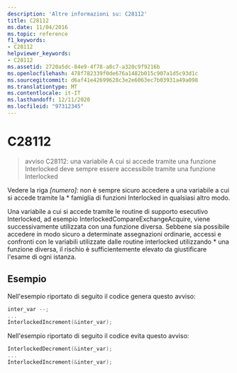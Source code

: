 ```yaml
---
description: 'Altre informazioni su: C28112'
title: C28112
ms.date: 11/04/2016
ms.topic: reference
f1_keywords:
- C28112
helpviewer_keywords:
- C28112
ms.assetid: 2720a5dc-84e9-4f78-a8c7-a320c9f9216b
ms.openlocfilehash: 478f782339f0de676a1482b015c907a1d5c93d1c
ms.sourcegitcommit: d6af41e42699628c3e2e6063ec7b03931a49a098
ms.translationtype: MT
ms.contentlocale: it-IT
ms.lasthandoff: 12/11/2020
ms.locfileid: "97312345"
---
```

# <a name="c28112"></a>C28112

> avviso C28112: una variabile A cui si accede tramite una funzione Interlocked deve sempre essere accessibile tramite una funzione Interlocked

Vedere la riga *[numero]*: non è sempre sicuro accedere a una variabile a cui si accede tramite la \* famiglia di funzioni Interlocked in qualsiasi altro modo.

Una variabile a cui si accede tramite le routine di supporto esecutivo Interlocked, ad esempio InterlockedCompareExchangeAcquire, viene successivamente utilizzata con una funzione diversa. Sebbene sia possibile accedere in modo sicuro a determinate assegnazioni ordinarie, accessi e confronti con le variabili utilizzate dalle routine interlocked utilizzando \* una funzione diversa, il rischio è sufficientemente elevato da giustificare l'esame di ogni istanza.

## <a name="example"></a>Esempio

Nell'esempio riportato di seguito il codice genera questo avviso:

```cpp
inter_var --;
...
InterlockedIncrement(&inter_var);
```

Nell'esempio riportato di seguito il codice evita questo avviso:

```cpp
InterlockedDecrement(&inter_var);
...
InterlockedIncrement(&inter_var);
```
